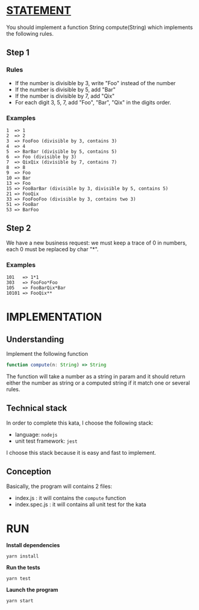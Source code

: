 # [STATEMENT](http://codingdojo.org/kata/FooBarQix)

You should implement a function String compute(String) which implements the following rules.

## Step 1
### Rules

* If the number is divisible by 3, write "Foo" instead of the number
* If the number is divisible by 5, add "Bar"
* If the number is divisible by 7, add "Qix"
* For each digit 3, 5, 7, add "Foo", "Bar", "Qix" in the digits order.
 
### Examples

    1  => 1
    2  => 2
    3  => FooFoo (divisible by 3, contains 3)
    4  => 4
    5  => BarBar (divisible by 5, contains 5)
    6  => Foo (divisible by 3)
    7  => QixQix (divisible by 7, contains 7)
    8  => 8
    9  => Foo
    10 => Bar
    13 => Foo
    15 => FooBarBar (divisible by 3, divisible by 5, contains 5)
    21 => FooQix
    33 => FooFooFoo (divisible by 3, contains two 3)
    51 => FooBar
    53 => BarFoo

## Step 2

We have a new business request: we must keep a trace of 0 in numbers, each 0 must be replaced by char "*".

### Examples
    
    101   => 1*1
    303   => FooFoo*Foo
    105   => FooBarQix*Bar
    10101 => FooQix**


# IMPLEMENTATION

## Understanding
Implement the following function

```javascript
function compute(n: String) => String
```

The function will take a number as a string in param and it should return either the number as string or a computed string if it match one or several rules.

## Technical stack
In order to complete this kata, I choose the following stack:
- language: `nodejs`
- unit test framework: `jest`

I choose this stack because it is easy and fast to implement.

## Conception

Basically, the program will contains 2 files:
- index.js : it will contains the `compute` function
- index.spec.js : it will contains all unit test for the kata

# RUN

**Install dependencies**
```shell
yarn install
```

**Run the tests**
```shell
yarn test
```

**Launch the program**
```shell
yarn start
```